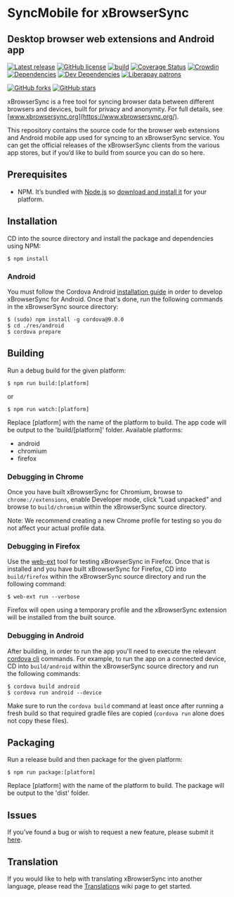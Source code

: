 # SyncMobile for xBrowserSync

## Desktop browser web extensions and Android app

[![Latest release](https://img.shields.io/github/release/xbrowsersync/app.svg)](https://github.com/xbrowsersync/app/blob/master/LICENSE.md) [![GitHub license](https://img.shields.io/github/license/xbrowsersync/app.svg)](https://github.com/xbrowsersync/app/releases/latest) [![build](https://github.com/xbrowsersync/app/actions/workflows/build.yml/badge.svg)](https://github.com/xbrowsersync/app/actions/workflows/build.yml) [![Coverage Status](https://coveralls.io/repos/github/xbrowsersync/app/badge.svg?branch=master)](https://coveralls.io/github/xbrowsersync/app?branch=master) [![Crowdin](https://badges.crowdin.net/xbrowsersync-app/localized.svg)](https://crowdin.com/project/xbrowsersync-app) [![Dependencies](https://david-dm.org/xbrowsersync/app/status.svg)](https://david-dm.org/xbrowsersync/app) [![Dev Dependencies](https://david-dm.org/xbrowsersync/app/dev-status.svg)](https://david-dm.org/xbrowsersync/app?type=dev) [![Liberapay patrons](http://img.shields.io/liberapay/patrons/xbrowsersync.svg?logo=liberapay)](https://liberapay.com/xbrowsersync/donate)

[![GitHub forks](https://img.shields.io/github/forks/xbrowsersync/app.svg?style=social&label=Fork)](https://github.com/xbrowsersync/app/fork)
[![GitHub stars](https://img.shields.io/github/stars/xbrowsersync/app.svg?style=social&label=Star)](https://github.com/xbrowsersync/app)

xBrowserSync is a free tool for syncing browser data between different browsers and devices, built for privacy and anonymity. For full details, see [www.xbrowsersync.org](https://www.xbrowsersync.org/).

This repository contains the source code for the browser web extensions and Android mobile app used for syncing to an xBrowserSync service. You can get the official releases of the xBrowserSync clients from the various app stores, but if you’d like to build from source you can do so here.

## Prerequisites

- NPM. It’s bundled with [Node.js](https://nodejs.org/) so [download and install it](https://nodejs.org/en/download/) for your platform.

## Installation

CD into the source directory and install the package and dependencies using NPM:

    $ npm install

### Android

You must follow the Cordova Android [installation guide](https://cordova.apache.org/docs/en/latest/guide/platforms/android/index.html) in order to develop xBrowserSync for Android. Once that's done, run the following commands in the xBrowserSync source directory:

    $ (sudo) npm install -g cordova@9.0.0
    $ cd ./res/android
    $ cordova prepare

## Building

Run a debug build for the given platform:

    $ npm run build:[platform]

or

    $ npm run watch:[platform]

Replace [platform] with the name of the platform to build. The app code will be output to the 'build/[platform]' folder. Available platforms:

- android
- chromium
- firefox

### Debugging in Chrome

Once you have built xBrowserSync for Chromium, browse to `chrome://extensions`, enable Developer mode, click "Load unpacked" and browse to `build/chromium` within the xBrowserSync source directory.

Note: We recommend creating a new Chrome profile for testing so you do not affect your actual profile data.

### Debugging in Firefox

Use the [web-ext](https://developer.mozilla.org/en-US/docs/Mozilla/Add-ons/WebExtensions/Getting_started_with_web-ext) tool for testing xBrowserSync in Firefox. Once that is installed and you have built xBrowserSync for Firefox, CD into `build/firefox` within the xBrowserSync source directory and run the following command:

    $ web-ext run --verbose

Firefox will open using a temporary profile and the xBrowserSync extension will be installed from the built source.

### Debugging in Android

After building, in order to run the app you'll need to execute the relevant [cordova cli](https://cordova.apache.org/docs/en/latest/reference/cordova-cli/index.html) commands. For example, to run the app on a connected device, CD into `build/android` within the xBrowserSync source directory and run the following commands:

    $ cordova build android
    $ cordova run android --device

Make sure to run the `cordova build` command at least once after running a fresh build so that required gradle files are copied (`cordova run` alone does not copy these files).

## Packaging

Run a release build and then package for the given platform:

    $ npm run package:[platform]

Replace [platform] with the name of the platform to build. The package will be output to the 'dist' folder.

## Issues

If you’ve found a bug or wish to request a new feature, please submit it [here](https://github.com/xbrowsersync/app/issues/).

## Translation

If you would like to help with translating xBrowserSync into another language, please read the [Translations](https://github.com/xbrowsersync/app/wiki/Translations) wiki page to get started.
